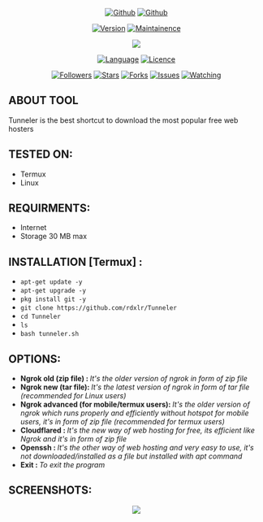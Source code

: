 <p align="center">
<a href="https://github.com/rdxlr"><img title="Github" src="https://img.shields.io/badge/rdxlr-grey?style=for-the-badge&logo=github"></a>
<a href="https://github.com/rdxlr/nphisher"><img title="Github" src="https://img.shields.io/badge/Tunneler-yellow?style=for-the-badge"></a>
</p>

<p align="center">
<a href="https://github.com/RDXLR/Tunneler"><img title="Version" src="https://img.shields.io/badge/Version-1.0-green.svg"></a>
<a href="https://github.com/RDXLR/Tunneler"><img title="Maintainence" src="https://img.shields.io/badge/Maintained%3F-yes-green.svg"></a>
</p>

<p align="center">
<img src="https://raw.githubusercontent.com/RDXLR/Tunneler/main/core/pics/banner.png">
</p>

<p align="center">
<a href="https://github.com/rdxlr"><img title="Language" src="https://img.shields.io/badge/Made%20with-Bash-1f425f.svg?v=103"></a>
<a href="https://github.com/rdxlr"><img title="Licence" src="https://img.shields.io/badge/License-GNU General Public License v3.0-blue.svg"></a>
</p>

<p align="center">
<a href="https://github.com/rdxlr"><img title="Followers" src="https://img.shields.io/github/followers/rdxlr?color=blue&style=flat-square"></a>
<a href="https://github.com/rdxlr"><img title="Stars" src="https://img.shields.io/github/stars/rdxlr/tunneler?color=red&style=flat-square"></a>
<a href="https://github.com/rdxlr"><img title="Forks" src="https://img.shields.io/github/forks/rdxlr/tunneler?color=red&style=flat-square"></a>
<a href="https://github.com/rdxlr"><img title="Issues" src="https://img.shields.io/github/issues/rdxlr/tunneler?color=red&style=flat-square"></a>
<a href="https://github.com/rdxlr"><img title="Watching" src="https://img.shields.io/github/watchers/rdxlr/tunneler?label=Watchers&color=blue&style=flat-square"></a>
</p>

## ABOUT TOOL
Tunneler is the best shortcut to download the most popular free web hosters

## TESTED ON:
* Termux
* Linux

## REQUIRMENTS:
* Internet 
* Storage 30 MB max

## INSTALLATION [Termux] :
* `apt-get update -y`
* `apt-get upgrade -y`
* `pkg install git -y`
* `git clone https://github.com/rdxlr/Tunneler`
* `cd Tunneler`
* `ls`
* `bash tunneler.sh`

## OPTIONS:
* <b>Ngrok old (zip file) : </b> <i> It's the older version of ngrok in form of zip file</i>
* <b>Ngrok new (tar file): </b> <i> It's the latest version of ngrok in form of tar file (recommended for Linux users)</i>
* <b>Ngrok advanced (for mobile/termux users): </b> <i> It's the older version of ngrok which runs properly and efficiently without hotspot for mobile users, it's in form of zip file (recommended for termux users)</i>
* <b>Cloudflared : </b> <i> It's the new way of web hosting for free, its efficient like Ngrok and it's in form of zip file</i>
* <b>Openssh : </b> <i> It's the other way of web hosting and very easy to use, it's not downloaded/installed as a file but installed with apt command</i>
* <b>Exit : </b> <i> To exit the program </i>

## SCREENSHOTS:

<p align="center">
<img src="https://raw.githubusercontent.com/RDXLR/Tunneler/main/core/pics/ss1.png">
</p>
